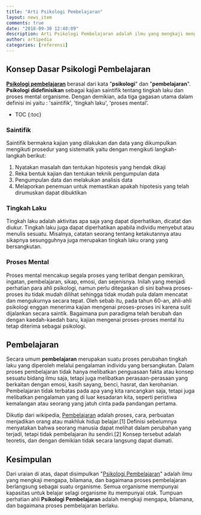```yaml
---
title: "Arti Psikologi Pembelajaran"
layout: news_item
comments: true
date: "2018-09-30 12:48:09"
description: Arti Psikologi Pembelajaran adalah ilmu yang mengkaji mengapa, bilamana, dan bagaimana proses pembelajaran berlangsung sebagai suatu organisme.
author: artipedia
categories: [referensi]
---
```


## Konsep Dasar Psikologi Pembelajaran

**[Psikologi pembelajaran](/wiki/arti-psikologi-pembelajaran.html "Arti Psikologi Pembelajaran")** berasal dari kata "**psikologi**" dan "**pembelajaran**". **Psikologi didefinisikan** sebagai kajian saintifik tentang tingkah laku dan proses mental organisme. Dengan demikian, ada tiga gagasan utama dalam definisi ini yaitu : 'saintifik', 'tingkah laku', 'proses mental'.

* TOC
{:toc}

### Saintifik
Saintifik bermakna kajian yang dilakukan dan data yang dikumpulkan mengikuti prosedur yang sistematik yaitu dengan mengikuti langkah-langkah berikut:

1. Nyatakan masalah dan tentukan hipotesis yang hendak dikaji
2. Reka bentuk kajian dan tentukan teknik pengumpulan data
3. Pengumpulan data dan melakukan analisis data
4. Melaporkan penemuan untuk memastikan apakah hipotesis yang telah dirumuskan dapat dibuktikan 

### Tingkah Laku
Tingkah laku adalah aktivitas apa saja yang dapat diperhatikan, dicatat dan diukur. Tingkah laku juga dapat diperhatikan apabila individu menyebut atau menulis sesuatu. Misalnya, catatan seorang tentang ketakutannya atau sikapnya sesungguhnya juga merupakan tingkah laku orang yang bersangkutan.

### Proses Mental
Proses mental mencakup segala proses yang terlibat dengan pemikiran, ingatan, pembelajaran, sikap, emosi, dan sejenisnya. Inilah yang menjadi perhatian para ahli psikologi, namun perlu ditegaskan di sini bahwa proses-proses itu tidak mudah dilihat sehingga tidak mudah pula dalam mencatat dan mengukurnya secara tepat. Oleh sebab itu, pada tahun 60-an, ahli-ahli psikologi enggan menerima kajian mengenai proses-proses ini karena sulit dijalankan secara saintik. Bagaimana pun paradigma telah berubah dan dengan kaedah-kaedah baru, kajian mengenai proses-proses mental itu tetap diterima sebagai psikologi.

## Pembelajaran
Secara umum **pembelajaran** merupakan suatu proses perubahan tingkah laku yang diperoleh melalui pengalaman individu yang bersangkutan. Dalam proses pembelajaran tidak hanya melibatkan penguasaan fakta atau konsep sesuatu bidang ilmu saja, tetapi juga melibatkan perasaan-perasaan yang berkaitan dengan emosi, kasih sayang, benci, hasrat, dan kerohanian. Pembelajaran tidak terbatas pada apa yang kita rancangkan saja, tetapi juga melibatkan pengalaman yang di luar kesadaran kita, seperti peristiwa kemalangan atau seorang yang jatuh cinta pada pandangan pertama.

Dikutip dari wikipedia, [Pembelajaran](https://id.wikipedia.org/wiki/Pembelajaran "Pembelajaran") adalah proses, cara, perbuatan menjadikan orang atau makhluk hidup belajar.[1] Definisi sebelumnya menyatakan bahwa seorang manusia dapat melihat dalam perubahan yang terjadi, tetapi tidak pembelajaran itu sendiri.[2] Konsep tersebut adalah teoretis, dan dengan demikian tidak secara langsung dapat diamati. 

## Kesimpulan
Dari uraian di atas, dapat disimpulkan "[Psikologi Pembelajaran](/wiki/arti-psikologi-pembelajaran.html)" adalah ilmu yang mengkaji mengapa, bilamana, dan bagaimana proses pembelajaran berlangsung sebagai suatu organisme. Semua organisme mempunyai kapasitas untuk belajar selagi organisme itu mempunyai otak. Tumpuan perhatian ahli **Psikologi Pembelajaran** adalah mengkaji mengapa, bilamana, dan bagaimana proses pembelajaran berlaku.
